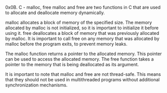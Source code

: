 0x0B. C - malloc, free
malloc and free are two functions in C that are used to allocate and deallocate memory dynamically.

malloc allocates a block of memory of the specified size. The memory allocated by malloc is not initialized, so it is important to initialize it before using it.
free deallocates a block of memory that was previously allocated by malloc. It is important to call free on any memory that was allocated by malloc before the program exits, to prevent memory leaks.

The malloc function returns a pointer to the allocated memory. This pointer can be used to access the allocated memory. The free function takes a pointer to the memory that is being deallocated as its argument.

It is important to note that malloc and free are not thread-safe. This means that they should not be used in multithreaded programs without additional synchronization mechanisms.
